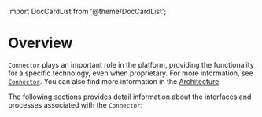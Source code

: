import DocCardList from '@theme/DocCardList';

# Overview

`Connector` plays an important role in the platform, providing the functionality for a specific technology, even when proprietary. For more information, see [`Connector`](../concept-design/architecture/connector).
You can also find more information in the [Architecture](../concept-design/architecture/connector).

The following sections provides detail information about the interfaces and processes associated with the `Connector`:

<DocCardList/>